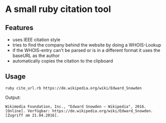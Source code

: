 # A small ruby citation tool

## Features

- uses IEEE citation style
- tries to find the company behind the website by doing a WHOIS-Lookup
- if the WHOIS-entry can't be parsed or is in a different format it uses the baseURL as the author
- automatically copies the citation to the clipboard

## Usage

```
ruby cite_url.rb https://de.wikipedia.org/wiki/Edward_Snowden
```

Output:
```
Wikimedia Foundation, Inc., "Edward Snowden – Wikipedia", 2016. [Online]. Verfügbar: https://de.wikipedia.org/wiki/Edward_Snowden. [Zugriff am 21.04.2016].
```
